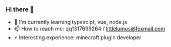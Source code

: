 ### Hi there 👋

- 🌱 I’m currently learning typescipt, vue, node.js
- 📫 How to reach me: qq1317699264 / littlelumos@foxmail.com
- ⚡ Interesting experience: minecraft plugin developer
